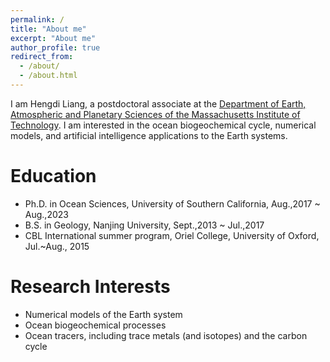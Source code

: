 ```yaml
---
permalink: /
title: "About me"
excerpt: "About me"
author_profile: true
redirect_from: 
  - /about/
  - /about.html
---
```


I am Hengdi Liang, a postdoctoral associate at the [Department of Earth, Atmospheric and Planetary Sciences of the Massachusetts Institute of Technology](https://eapsweb.mit.edu/). I am interested in the ocean biogeochemical cycle, numerical models, and artificial intelligence applications to the Earth systems.

Education
======
* Ph.D. in Ocean Sciences, University of Southern California, Aug.,2017 ~ Aug.,2023
* B.S. in Geology, Nanjing University, Sept.,2013 ~ Jul.,2017
* CBL International summer program, Oriel College, University of Oxford, Jul.~Aug., 2015

Research Interests
======
* Numerical models of the Earth system 
* Ocean biogeochemical processes 
* Ocean tracers, including trace metals (and isotopes) and the carbon cycle

